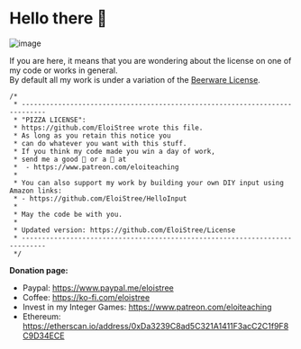 # Hello there 👋
![image](https://user-images.githubusercontent.com/20149493/120363687-b80fd000-c30c-11eb-8b1f-848e74e308ec.png)

If you are here, it means that you are wondering about the license on one of my code or works in general.  
By default all my work is under a variation of the [Beerware License](https://en.wikipedia.org/wiki/Beerware).  

```
/*
 * ----------------------------------------------------------------------------
 * "PIZZA LICENSE":
 * https://github.com/EloiStree wrote this file.
 * As long as you retain this notice you
 * can do whatever you want with this stuff.
 * If you think my code made you win a day of work,
 * send me a good 🍺 or a 🍕 at
 *  - https://www.patreon.com/eloiteaching
 * 
 * You can also support my work by building your own DIY input using Amazon links:
 * - https://github.com/EloiStree/HelloInput
 *
 * May the code be with you.
 *
 * Updated version: https://github.com/EloiStree/License
 * ----------------------------------------------------------------------------
 */
```

**Donation page:**   
- Paypal: https://www.paypal.me/eloistree  
- Coffee: https://ko-fi.com/eloistree  
- Invest in my Integer Games: https://www.patreon.com/eloiteaching  
- Ethereum: https://etherscan.io/address/0xDa3239C8ad5C321A1411F3acC2C1f9F8C9D34ECE  
